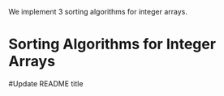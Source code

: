 We implement 3 sorting algorithms for integer arrays.
# Sorting Algorithms for Integer Arrays
#Update README title
